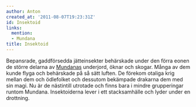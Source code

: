 ```yaml
---
author: Anton
created_at: '2011-08-07T19:23:31Z'
id: Insektoid
links:
  mention:
  - Mundana
title: Insektoid
---
```


Bepansrade, gaddförsedda jätteinsekter behärskade under den förra eonen de större delarna av
[Mundanas] underjord, öknar och skogar. Många av dem kunde flyga och behärskade på så sätt luften.
De förekom otaliga krig mellan dem och ödlefolket och dessutom bekämpade drakarna dem med sin magi.
Nu är de nästintill utrotade och finns bara i mindre grupperingar runtom Mundana. Insektoiderna
lever i ett stacksamhälle och lyder under en drottning.

  [Mundanas]: Mundana
